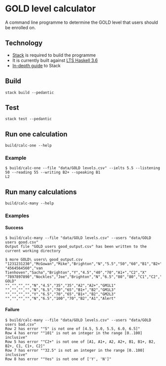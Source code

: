 # GOLD level calculator

A command line programme to determine the GOLD level that users should be enrolled on.

## Technology

* [Stack](https://github.com/commercialhaskell/stack) is required to build the programme
* It is currently built against [LTS Haskell 3.6](https://www.stackage.org/lts-3.6)
* [In-depth guide](https://github.com/commercialhaskell/stack/blob/master/GUIDE.md) to Stack

## Build

    stack build --pedantic

## Test

    stack test --pedantic

## Run one calculation

    build/calc-one --help

### Example

    $ build/calc-one --file "data/GOLD levels.csv" --ielts 5.5 --listening 50 --reading 55 --writing B2+ --speaking B1
    L2

## Run many calculations

    build/calc-many --help

### Examples

#### Success

    $ build/calc-many --file "data/GOLD levels.csv" --users "data/GOLD users good.csv"
    Output file "GOLD users good_output.csv" has been written to the current working directory

    $ more GOLD\ users\ good_output.csv
    "1231231230","McGowan","Mike","Brighton","N","5.5","50","60","B1","B2+","GM1L2"
    "4564564560","van Tienhoven","Sacha","Brighton","Y","4.5","40","70","A1+","C2","X"
    "7897897890","Nockles","Joe","Brighton","N","6.5","80","80","C1","C2","No GOLD"
    "","","","","N","4.5","35","35","A2","A2+","GM1L1"
    "","","","","N","6.5","70","65","B1+","B2","GM1L3"
    "","","","","Y","6.5","70","65","B1+","B2","GM2L3"
    "","","","","N","6.5","100","70","B2","A1","Alert"

#### Failure

    $ build/calc-many --file "data/GOLD levels.csv" --users "data/GOLD users bad.csv"
    Row 2 has error ""5" is not one of [4.5, 5.0, 5.5, 6.0, 6.5]"
    Row 4 has error ""101" is not an integer in the range [0..100] inclusive"
    Row 5 has error ""C2+" is not one of [A1, A1+, A2, A2+, B1, B1+, B2, B2+, C1, C1+, C2]"
    Row 7 has error ""32.5" is not an integer in the range [0..100] inclusive"
    Row 8 has error ""Yes" is not one of ['Y', 'N']"
